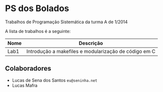 PS dos Bolados
==============

Trabalhos de Programação Sistemática da turma A de 1/2014

A lista de trabalhos é a seguinte:

Nome | Descrição
-----|----------
Lab1 | Introdução a makefiles e modularização de código em C

Colaboradores
-------------

- Lucas de Sena dos Santos `eu@seninha.net`
- Lucas Mafra
